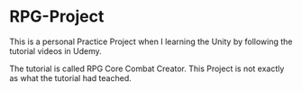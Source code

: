 # RPG-Project

This is a personal Practice Project when I learning the Unity by following the tutorial videos in Udemy.

The tutorial is called RPG Core Combat Creator. This Project is not exactly as what the tutorial had teached.
